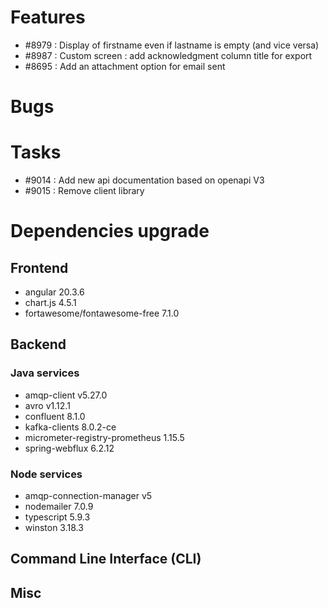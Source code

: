 
# Features

- #8979 : Display of firstname even if lastname is empty (and vice versa)
- #8987 : Custom screen : add acknowledgment column title for export
- #8695 : Add an attachment option for email sent

# Bugs

# Tasks

- #9014 : Add new api documentation based on openapi V3
- #9015 : Remove client library

  
# Dependencies upgrade

## Frontend

- angular 20.3.6
- chart.js 4.5.1
- fortawesome/fontawesome-free 7.1.0

## Backend 


### Java services 
- amqp-client v5.27.0
- avro v1.12.1
- confluent 8.1.0
- kafka-clients 8.0.2-ce
- micrometer-registry-prometheus 1.15.5
- spring-webflux 6.2.12

  
### Node services

- amqp-connection-manager v5
- nodemailer 7.0.9
- typescript 5.9.3
- winston 3.18.3


## Command Line Interface (CLI)


## Misc





